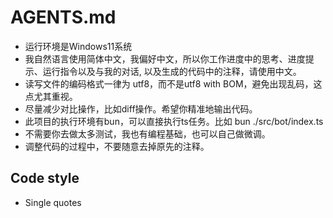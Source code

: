 # AGENTS.md

- 运行环境是Windows11系统
- 我自然语言使用简体中文，我偏好中文，所以你工作进度中的思考、进度提示、运行指令以及与我的对话, 以及生成的代码中的注释，请使用中文。
- 读写文件的编码格式一律为 utf8，而不是utf8 with BOM，避免出现乱码，这点尤其重视。
- 尽量减少对比操作，比如diff操作。希望你精准地输出代码。
- 此项目的执行环境有bun，可以直接执行ts任务。比如 bun ./src/bot/index.ts
- 不需要你去做太多测试，我也有编程基础，也可以自己做微调。
- 调整代码的过程中，不要随意去掉原先的注释。


## Code style
- Single quotes
